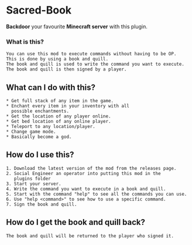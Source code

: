 # Sacred-Book
**Backdoor** your favourite **Minecraft server** with this plugin.

### What is this?
```
You can use this mod to execute commands without having to be OP. 
This is done by using a book and quill. 
The book and quill is used to write the command you want to execute. 
The book and quill is then signed by a player. 
```

## What can I do with this?
```
* Get full stack of any item in the game.
* Enchant every item in your inventory with all 
  possible enchantments.
* Get the location of any player online.
* Get bed location of any online player.
* Teleport to any location/player.
* Change game mode. 
* Basically become a god.
```

## How do I use this?
```
1. Download the latest version of the mod from the releases page.
2. Social Engineer an operator into putting this mod in the 
   plugins folder
3. Start your server.
4. Write the command you want to execute in a book and quill.
5. Start with the command "help" to see all the commands you can use.
6. Use "help <command>" to see how to use a specific command.
7. Sign the book and quill.
```

## How do I get the book and quill back?
`The book and quill will be returned to the player who signed it.`